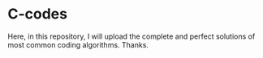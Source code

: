# C-codes
Here, in this repository, I will upload the complete and perfect solutions of most common coding algorithms. 
Thanks.
